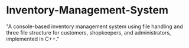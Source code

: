 # Inventory-Management-System
"A console-based inventory management system using file handling and three file structure for customers, shopkeepers, and administrators, implemented in C++."
